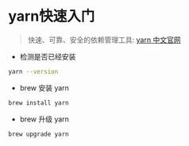 # yarn快速入门

> 快速、可靠、安全的依赖管理工具: [yarn 中文官网](https://yarn.bootcss.com/)

- 检测是否已经安装

```bash
yarn --version
```
 
- brew 安装 yarn

```bash
brew install yarn
```

- brew 升级 yarn

```bash
brew upgrade yarn
```